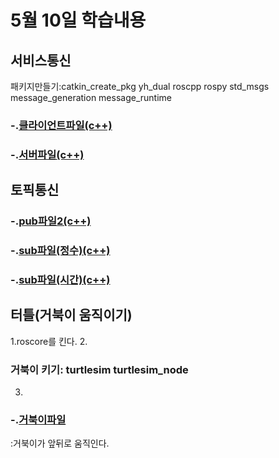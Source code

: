 # 5월 10일 학습내용
## 서비스통신 
패키지만들기:catkin_create_pkg yh_dual roscpp rospy std_msgs message_generation message_runtime

### -.[클라이언트파일(c++)](yh_difference_client.cpp)
### -.[서버파일(c++)](yh_difference_server.cpp)

## 토픽통신
### -.[pub파일2(c++)](yh_dual_pub.cpp)
### -.[sub파일(정수)(c++)](yh_dual_int.cpp)
### -.[sub파일(시간)(c++)](yh_dual_time.cpp)


## 터틀(거북이 움직이기)
1.roscore를 킨다.
2.
### 거북이 키기: turtlesim turtlesim_node
3.
### -.[거북이파일](turtle_patrol.cpp)
:거북이가 앞뒤로 움직인다.

